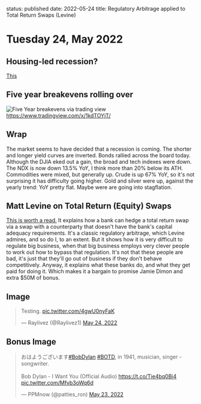status: published
date: 2022-05-24
title: Regulatory Arbitrage applied to Total Return Swaps (Levine)

# Tuesday 24, May 2022

## Housing-led recession?

[This ](https://www.dropbox.com/s/5db0iwb57zls7k7/RIP%20Good%20times.pdf?dl=0)

## Five year breakevens rolling over

![Five Year breakevens via trading view](https://www.tradingview.com/x/eKa1oZF7/)
https://www.tradingview.com/x/1kdTOYjT/

## Wrap

The market seems to have decided that a recession is coming.
The shorter and longer yield curves are inverted. 
Bonds rallied across the board today.
Although the DJIA eked out a gain, the broad and tech indexes were down.
The NDX is now down 13.5% YoY, I think more than 20% below its ATH.
Commodities were mixed, but generally up. Crude is up 67% YoY, so it's 
not surprising it has difficulty going higher.
Gold and silver were up, against the yearly trend: YoY pretty flat.
Maybe were are going into stagflation.

## Matt Levine on Total Return (Equity) Swaps

[This is worth a read.](https://www.bloomberg.com/opinion/articles/2022-05-24/take-the-swaps-off-the-balance-sheet)
It explains how a bank can hedge a total return swap via a swap with a counterparty that doesn't have the bank's capital adequacy requirements. 
It's a classic regulatory arbitrage, which Levine admires, and so do I, to an extent.
But it shows how it is very difficult to regulate big business, when that big business employs very clever people to work out 
how to bypass that regulation.
It's not that these people are bad, it's just that they'll go out of business if they don't behave competitively.
Anyway, it explains what these banks do, and what they get paid for doing it.
Which makes it a bargain to promise Jamie Dimon and extra $50M of bonus.

## Image

<blockquote class="twitter-tweet"><p lang="en" dir="ltr">Testing. <a href="https://t.co/4gwU0nyFaK">pic.twitter.com/4gwU0nyFaK</a></p>&mdash; Raylivez (@Raylivez1) <a href="https://twitter.com/Raylivez1/status/1528936980146421760?ref_src=twsrc%5Etfw">May 24, 2022</a></blockquote> <script async src="https://platform.twitter.com/widgets.js" charset="utf-8"></script> 

## Bonus Image

<blockquote class="twitter-tweet"><p lang="ja" dir="ltr">おはようございます<a href="https://twitter.com/hashtag/BobDylan?src=hash&amp;ref_src=twsrc%5Etfw">#BobDylan</a> <a href="https://twitter.com/hashtag/BOTD?src=hash&amp;ref_src=twsrc%5Etfw">#BOTD</a>, in 1941, musician, singer - songwriter.<br><br>Bob Dylan - I Want You (Official Audio) <a href="https://t.co/Tie4bq0Bi4">https://t.co/Tie4bq0Bi4</a> <a href="https://t.co/Mfvb3oWq6d">pic.twitter.com/Mfvb3oWq6d</a></p>&mdash; PPMnow (@patties_ron) <a href="https://twitter.com/patties_ron/status/1528869044027154432?ref_src=twsrc%5Etfw">May 23, 2022</a></blockquote> <script async src="https://platform.twitter.com/widgets.js" charset="utf-8"></script> 


